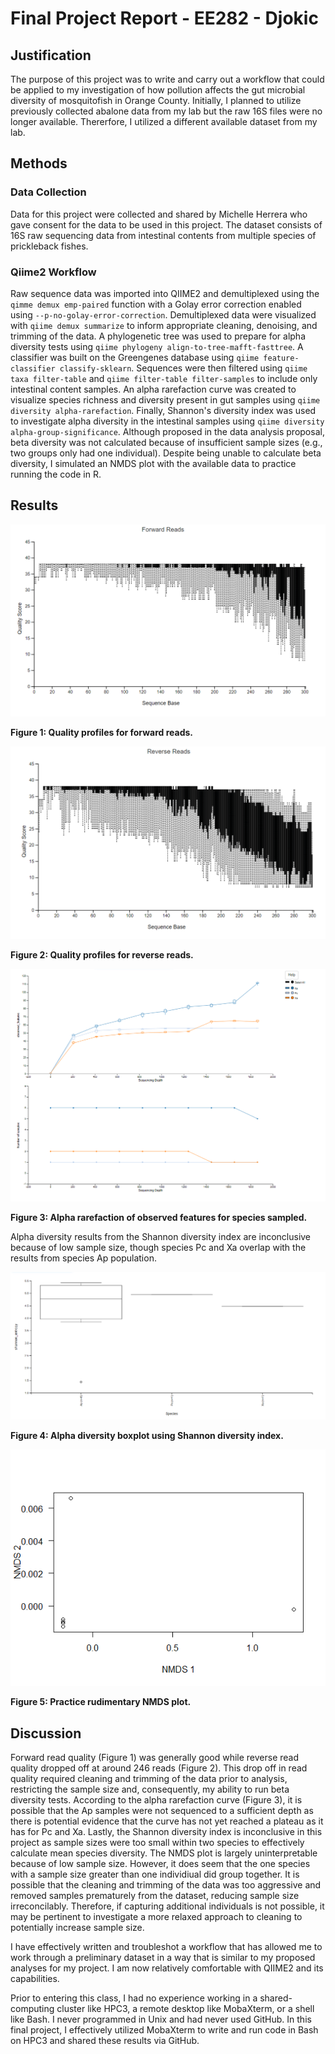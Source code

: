 # Final Project Report - EE282 - Djokic

## Justification
The purpose of this project was to write and carry out a workflow that could be applied to my investigation of how pollution affects the gut microbial diversity of mosquitofish in Orange County. Initially, I planned to utilize previously collected abalone data from my lab but the raw 16S files were no longer available. Thererfore, I utilized a different available dataset from my lab.

## Methods
### Data Collection

Data for this project were collected and shared by Michelle Herrera who gave consent for the data to be used in this project. The dataset consists of 16S raw sequencing data from intestinal contents from multiple species of prickleback fishes. 

### Qiime2 Workflow

Raw sequence data was imported into QIIME2 and demultiplexed using the  `qimme demux emp-paired` function with a Golay error correction enabled using `--p-no-golay-error-correction`. Demultiplexed data were visualized with `qiime demux summarize` to inform appropriate cleaning, denoising, and trimming of the data. A phylogenetic tree was used to prepare for alpha diversity tests using `qiime phylogeny align-to-tree-mafft-fasttree`. A classifier was built on the Greengenes database using `qiime feature-classifier classify-sklearn`. Sequences were then filtered using `qiime taxa filter-table` and `qiime filter-table filter-samples` to include only intestinal content samples. An alpha rarefaction curve was created to visualize species richness and diversity present in gut samples using `qiime diversity alpha-rarefaction`. Finally, Shannon's diversity index was used to investigate alpha diversity in the intestinal samples using `qiime diversity alpha-group-significance`. Although proposed in the data analysis proposal, beta diversity was not calculated because of insufficient sample sizes (e.g., two groups only had one individual). Despite being unable to calculate beta diversity, I simulated an NMDS plot with the available data to practice running the code in R.

## Results

![Figure 1: Quality profiles for the forward reads.](https://github.com/mateadjokic/ee282/blob/final_project/Final/figures/ForwardReadQuality.png?raw=true)

**Figure 1: Quality profiles for forward reads.**

![Figure 2: Quality profiles for reverse reads](https://github.com/mateadjokic/ee282/blob/final_project/Final/figures/ReverseReadQuality.png?raw=true)

**Figure 2: Quality profiles for reverse reads.**

![Figure 3: Alpha rarefaction of observed features for species sampled](https://github.com/mateadjokic/ee282/blob/final_project/Final/figures/AlphaRarefactionObserved.png?raw=true)

**Figure 3: Alpha rarefaction of observed features for species sampled.**

Alpha diversity results from the Shannon diversity index are inconclusive because of low sample size, though species Pc and Xa overlap with the results from species Ap population.

![Figure 4: Alpha diversity boxplot using Shannon diversity index](https://github.com/mateadjokic/ee282/blob/final_project/Final/figures/AlphaDiversityPlot.png?raw=true)

**Figure 4: Alpha diversity boxplot using Shannon diversity index.**

![Figure 5: NMDS Plot practice](https://github.com/mateadjokic/ee282/blob/final_project/Final/figures/NMDSPlot.png?raw=true)

**Figure 5: Practice rudimentary NMDS plot.**

## Discussion

Forward read quality (Figure 1) was generally good while reverse read quality dropped off at around 246 reads (Figure 2). This drop off in read quality required cleaning and trimming of the data prior to analysis, restricting the sample size and, consequently, my ability to run beta diversity tests. According to the alpha rarefaction curve (Figure 3), it is possible that the Ap samples were not sequenced to a sufficient depth as there is potential evidence that the curve has not yet reached a plateau as it has for Pc and Xa. Lastly, the Shannon diversity index is inconclusive in this project as sample sizes were too small within two species to effectively calculate mean species diversity. The NMDS plot is largely uninterpretable because of low sample size. However, it does seem that the one species with a sample size greater than one individiual did group together. It is possible that the cleaning and trimming of the data was too aggressive and removed samples prematurely from the dataset, reducing sample size irreconcilably. Therefore, if capturing additional individuals is not possible, it may be pertinent to investigate a more relaxed approach to cleaning to potentially increase sample size. 

I have effectively written and troubleshot a workflow that has allowed me to work through a preliminary dataset in a way that is similar to my proposed analyses for my project. I am now relatively comfortable with QIIME2 and its capabilities.

Prior to entering this class, I had no experience working in a shared-computing cluster like HPC3, a remote desktop like MobaXterm, or a shell like Bash. I never programmed in Unix and had never used GitHub. In this final project, I effectively utilized MobaXterm to write and run code in Bash on HPC3 and shared these results via GitHub. 

